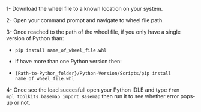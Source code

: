1- Download the wheel file to a known location on your system.

2- Open your command prompt and navigate to wheel file path.

3- Once reached to the path of the wheel file, if you only have a single version of Python than:
  - ```pip install name_of_wheel_file.whl```
 
  - if have more than one Python version then:
  - ```{Path-to-Python_folder}/Python-Version/Scripts/pip install name_of_wheel_file.whl```
 
4- Once see the load succesfull open your Python IDLE and type ```from mpl_toolkits.basemap import Basemap``` then run it to see whether error pops-up or not.
